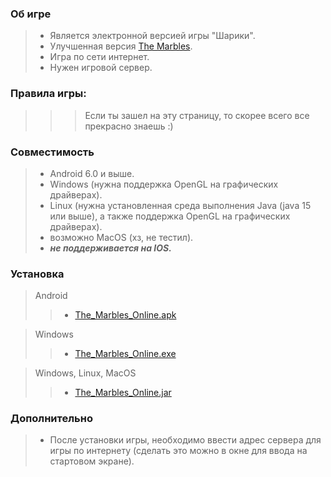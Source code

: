 ### Об игре
> * Является электронной версией игры "Шарики".
> * Улучшенная версия [The Marbles](https://github.com/antoh7/TheMarbles).
> * Игра по сети интернет.
> * Нужен игровой сервер.

### Правила игры:
>>> Если ты зашел на эту страницу, то скорее всего все прекрасно знаешь :)

### Совместимость
> * Android 6.0 и выше.  
> * Windows (нужна поддержка OpenGL на графических драйверах).
> * Linux (нужна установленная среда выполнения Java (java 15 или выше), а также поддержка OpenGL на графических драйверах).
> * возможно MacOS (хз, не тестил).
> * ***не поддерживается на IOS.***

### Установка
> Android
>> * [The_Marbles_Online.apk](https://github.com/antoh7/TheMarblesOnline/releases/tag/android_release)

> Windows
>> * [The_Marbles_Online.exe](https://github.com/antoh7/TheMarblesOnline/releases/tag/desktop_release_exe)

> Windows, Linux, MacOS
>> * [The_Marbles_Online.jar](https://github.com/antoh7/TheMarblesOnline/releases/tag/desktop_release_jar)


### Дополнительно
> * После установки игры, необходимо ввести адрес сервера для игры по интернету (сделать это можно в окне для ввода на стартовом экране).
